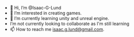 - 👋 Hi, I’m @Isaac-G-Lund
- 👀 I’m interested in creating games.
- 🌱 I’m currently learning unity and unreal engine.
- I’m not currently looking to collaborate as I'm still learning
- 📫 How to reach me isaac.g.lund@gmail.com.

<!---
Isaac-G-Lund/Isaac-G-Lund is a ✨ special ✨ repository because its `README.md` (this file) appears on your GitHub profile.
You can click the Preview link to take a look at your changes.
--->
